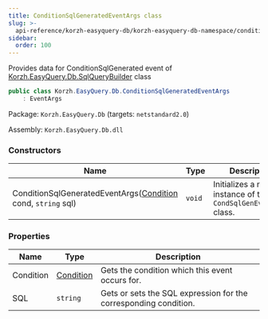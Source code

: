 ```yaml
---
title: ConditionSqlGeneratedEventArgs class
slug: >-
  api-reference/korzh-easyquery-db/korzh-easyquery-db-namespace/conditionsqlgeneratedeventargs-class
sidebar:
  order: 100
---
```


Provides data for ConditionSqlGenerated event of [Korzh.EasyQuery.Db.SqlQueryBuilder](///////////////easyquery/docs/api-reference/korzh-easyquery-db/korzh-easyquery-db-namespace/sqlquerybuilder-class) class
```csharp
public class Korzh.EasyQuery.Db.ConditionSqlGeneratedEventArgs
    : EventArgs

```
Package: `Korzh.EasyQuery.Db` (targets: `netstandard2.0`)

Assembly: `Korzh.EasyQuery.Db.dll`

### Constructors

| Name | Type | Description | 
| --- | --- | --- | 
| ConditionSqlGeneratedEventArgs([Condition](///////////////easyquery/docs/api-reference/korzh-easyquery/korzh-easyquery-namespace/condition-class) cond, `string` sql) | `void` | Initializes a new instance of the `CondSqlGenEventArgs` class. | 


### Properties

| Name | Type | Description | 
| --- | --- | --- | 
| Condition | [Condition](///////////////easyquery/docs/api-reference/korzh-easyquery/korzh-easyquery-namespace/condition-class) | Gets the condition which this event occurs for. | 
| SQL | `string` | Gets or sets the SQL expression for the corresponding condition. |

